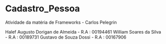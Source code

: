 # Cadastro_Pessoa
Atividade da matéria de Frameworks - Carlos Pelegrin


Halef Augusto Dorigan de Almeida - R.A : 00194461
William Soares da Silva          - R.A : 00189731
Gustavo de Souza Dossi           - R.A : 00167906

